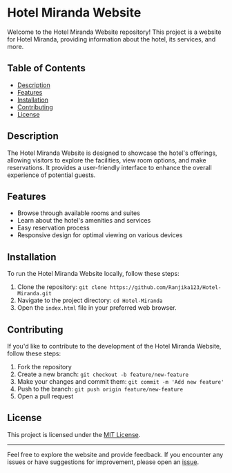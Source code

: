# Hotel Miranda Website

Welcome to the Hotel Miranda Website repository! This project is a website for Hotel Miranda, providing information about the hotel, its services, and more.

## Table of Contents
- [Description](#description)
- [Features](#features)
- [Installation](#installation)
- [Contributing](#contributing)
- [License](#license)

## Description

The Hotel Miranda Website is designed to showcase the hotel's offerings, allowing visitors to explore the facilities, view room options, and make reservations. It provides a user-friendly interface to enhance the overall experience of potential guests.

## Features

- Browse through available rooms and suites
- Learn about the hotel's amenities and services
- Easy reservation process
- Responsive design for optimal viewing on various devices


## Installation

To run the Hotel Miranda Website locally, follow these steps:

1. Clone the repository: `git clone https://github.com/Ranjika123/Hotel-Miranda.git`
2. Navigate to the project directory: `cd Hotel-Miranda`
3. Open the `index.html` file in your preferred web browser.


## Contributing

If you'd like to contribute to the development of the Hotel Miranda Website, follow these steps:

1. Fork the repository
2. Create a new branch: `git checkout -b feature/new-feature`
3. Make your changes and commit them: `git commit -m 'Add new feature'`
4. Push to the branch: `git push origin feature/new-feature`
5. Open a pull request

## License

This project is licensed under the [MIT License](LICENSE).

---

Feel free to explore the website and provide feedback. If you encounter any issues or have suggestions for improvement, please open an [issue](https://github.com/Ranjika123/Hotel-Miranda/issues).



